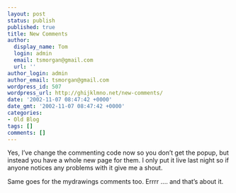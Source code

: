 ```yaml
---
layout: post
status: publish
published: true
title: New Comments
author:
  display_name: Tom
  login: admin
  email: tsmorgan@gmail.com
  url: ''
author_login: admin
author_email: tsmorgan@gmail.com
wordpress_id: 507
wordpress_url: http://ghijklmno.net/new-comments/
date: '2002-11-07 08:47:42 +0000'
date_gmt: '2002-11-07 08:47:42 +0000'
categories:
- Old Blog
tags: []
comments: []
---
```

<!-- more -->

<p>Yes, I&#8217;ve change the commenting code now so you don&#8217;t get the popup, but instead you have a whole new page for them. I only put it live last night so if anyone notices any problems with it give me a shout.</p>

<p>Same goes for the mydrawings comments too. Errrr .... and that&#8217;s about it.</p>

